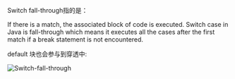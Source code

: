 Switch fall-through指的是：

If there is a match, the associated block of code is executed. 
Switch case in Java is fall-through which means it executes all the cases after the first match if a break statement is not encountered.

default 块也会参与到穿透中:

![Switch-fall-through](https://github.com/liu2su/Java/assets/96462566/511f2dfe-4113-4805-b162-eb5533be19d6)


